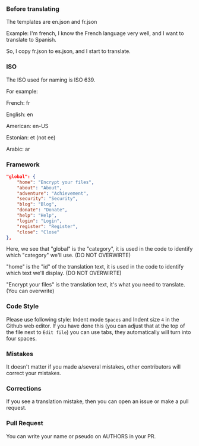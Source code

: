 ### Before translating

The templates are en.json and fr.json

Example: I'm french, I know the French language very well, and I
want to translate to Spanish.

So, I copy fr.json to es.json, and I start to translate.

### ISO
The ISO used for naming is ISO 639.

For example:

French: fr

English: en

American: en-US

Estonian: et (not ee)

Arabic: ar

### Framework

```json
"global": {
    "home": "Encrypt your files",
    "about": "About",
    "adventure": "Achievement",
    "security": "Security",
    "blog": "Blog",
    "donate": "Donate",
    "help": "Help",
    "login": "Login",
    "register": "Register",
    "close": "Close"
},

```
Here, we see that "global" is the "category", it is used in the code to identify which "category" we'll use. (DO NOT OVERWIRTE)

"home" is the "id" of the translation text, it is used in the code to identify which text we'll display. (DO NOT OVERWIRTE)

"Encrypt your files" is the translation text, it's what you need to translate. (You can overwrite)

### Code Style

Please use following style: Indent mode `Spaces` and Indent size `4` in the Github web editor. If you have done this (you can adjust that at the top of the file next to `Edit file`) you can use tabs, they automatically will turn into four spaces.

### Mistakes

It doesn't matter if you made a/several mistakes, other contributors will correct your mistakes.

### Corrections

If you see a translation mistake, then you can open an issue or make a pull request.

### Pull Request

You can write your name or pseudo on AUTHORS in your PR.
